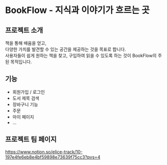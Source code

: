 # BookFlow - 지식과 이야기가 흐르는 곳


## 프로젝트 소개
책을 통해 배움을 얻고,  
다양한 가치를 발견할 수 있는 공간을 제공하는 것을 목표로 합니다.  
사용자들이 쉽게 원하는 책을 찾고, 구입하여 읽을 수 있도록 하는 것이 BookFlow의 주된 목적입니다. 

## 기능
- 회원가입 / 로그인
- 도서 제목 검색
- 장바구니 기능
- 주문
- 마이 페이지
- ...

## 프로젝트 팀 페이지
https://www.notion.so/elice-track/10-197e4fe6eb8e4bf59898e73639f75cc3?pvs=4
